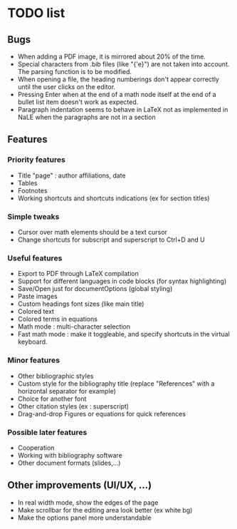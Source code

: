 # TODO list
## Bugs
- When adding a PDF image, it is mirrored about 20% of the time.
- Special characters from .bib files (like "{\'e}") are not taken into account. The parsing function is to be modified.
- When opening a file, the heading numberings don't appear correctly until the user clicks on the editor.
- Pressing Enter when at the end of a math node itself at the end of a bullet list item doesn't work as expected.
- Paragraph indentation seems to behave in LaTeX not as implemented in NaLE when the paragraphs are not in a section

## Features
### Priority features
- Title "page" : author affiliations, date
- Tables
- Footnotes
- Working shortcuts and shortcuts indications (ex for section titles)

### Simple tweaks
- Cursor over math elements should be a text cursor
- Change shortcuts for subscript and superscript to Ctrl+D and U

### Useful features
- Export to PDF through LaTeX compilation
- Support for different languages in code blocks (for syntax highlighting)
- Save/Open just for documentOptions (global styling)
- Paste images
- Custom headings font sizes (like main title)
- Colored text
- Colored terms in equations
- Math mode : multi-character selection
- Fast math mode : make it toggleable, and specify shortcuts in the virtual keyboard.

### Minor features
- Other bibliographic styles
- Custom style for the bibliography title (replace "References" with a horizontal separator for example)
- Choice for another font
- Other citation styles (ex : superscript)
- Drag-and-drop Figures or equations for quick references

### Possible later features
- Cooperation
- Working with bibliography software
- Other document formats (slides,...)

## Other improvements (UI/UX, ...)
- In real width mode, show the edges of the page
- Make scrollbar for the editing area look better (ex white bg)
- Make the options panel more understandable